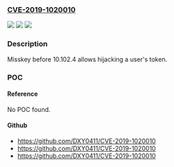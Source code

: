 ### [CVE-2019-1020010](https://cve.mitre.org/cgi-bin/cvename.cgi?name=CVE-2019-1020010)
![](https://img.shields.io/static/v1?label=Product&message=Misskey&color=blue)
![](https://img.shields.io/static/v1?label=Version&message=n%2Fa&color=blue)
![](https://img.shields.io/static/v1?label=Vulnerability&message=hijacking%20a%20user's%20token&color=brighgreen)

### Description

Misskey before 10.102.4 allows hijacking a user's token.

### POC

#### Reference
No POC found.

#### Github
- https://github.com/DXY0411/CVE-2019-1020010
- https://github.com/DXY0411/CVE-2019-1020010
- https://github.com/DXY0411/CVE-2019-1020010


